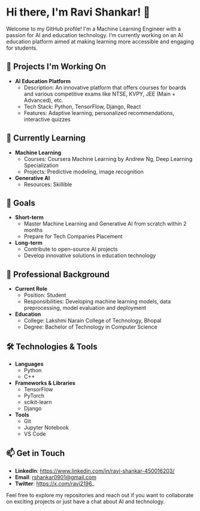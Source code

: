 # Hi there, I'm Ravi Shankar! 👋

Welcome to my GitHub profile! I'm a Machine Learning Engineer with a passion for AI and education technology. I’m currently working on an AI education platform aimed at making learning more accessible and engaging for students.

## 🔭 Projects I'm Working On
- **AI Education Platform**
  - Description: An innovative platform that offers courses for boards and various competitive exams like NTSE, KVPY, JEE (Main + Advanced), etc.
  - Tech Stack: Python, TensorFlow, Django, React
  - Features: Adaptive learning, personalized recommendations, interactive quizzes

## 🌱 Currently Learning
- **Machine Learning**
  - Courses: Coursera Machine Learning by Andrew Ng, Deep Learning Specialization
  - Projects: Predictive modeling, image recognition
- **Generative AI**
  - Resources: Skillible

## 🎯 Goals
- **Short-term**
  - Master Machine Learning and Generative AI from scratch within 2 months
  - Prepare for Tech Companies Placement
- **Long-term**
  - Contribute to open-source AI projects
  - Develop innovative solutions in education technology

## 💼 Professional Background
- **Current Role**
  - Position: Student
  - Responsibilities: Developing machine learning models, data preprocessing, model evaluation and deployment
- **Education**
  - College: Lakshmi Narain College of Technology, Bhopal
  - Degree: Bachelor of Technology in Computer Science

## 🛠️ Technologies & Tools
- **Languages**
  - Python
  - C++
- **Frameworks & Libraries**
  - TensorFlow
  - PyTorch
  - scikit-learn
  - Django
- **Tools**
  - Git
  - Jupyter Notebook
  - VS Code

## 📫 Get in Touch
- **LinkedIn**: https://www.linkedin.com/in/ravi-shankar-450016203/
- **Email**: rshankar0901@gmail.com
- **Twitter**: https://x.com/ravi2196_

Feel free to explore my repositories and reach out if you want to collaborate on exciting projects or just have a chat about AI and technology.
